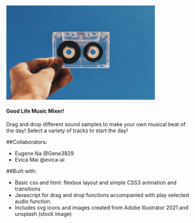 <p align="centre">
<img src="images/casette_readMe.jpg" width="80% style="max-width:100%;">
</p>

#### Good Life Music Mixer!
Drag and drop different sound samples to make your own musical beat of the day! Select a variety of tracks to start the day!

##Collaborators:
- Eugene Na @Gene3829
- Evica Mai @evica-ai

##Built with:
- Basic css and html: flexbox layout and simple CSS3 animation and transitions
- Javascript for drag and drop functions accompanied with play selected audio function.
- Includes svg icons and images created from Adobe Illustrator 2021 and unsplash (stock image)
